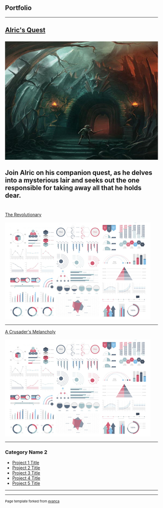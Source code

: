 ## Portfolio

---


[Alric's Quest](samples/alrics-quest.html)
 <br><br>
<img src="images/alrics_thumbnail.jpg?raw=true"/>
 <br><br>
 Join Alric on his companion quest, as he delves into a mysterious lair and seeks out the one responsible for taking away all that he holds dear. 
  <br><br>
---
[The Revolutionary](samples/Short%20Story.pdf)
 <br><br>
<img src="images/dummy_thumbnail.jpg?raw=true"/>

---
[A Crusader's Melancholy](http://example.com/)
 <br><br>
<img src="images/dummy_thumbnail.jpg?raw=true"/>

---

### Category Name 2

- [Project 1 Title](http://example.com/)
- [Project 2 Title](http://example.com/)
- [Project 3 Title](http://example.com/)
- [Project 4 Title](http://example.com/)
- [Project 5 Title](http://example.com/)

---




---
<p style="font-size:11px">Page template forked from <a href="https://github.com/evanca/quick-portfolio">evanca</a></p>
<!-- Remove above link if you don't want to attibute -->
